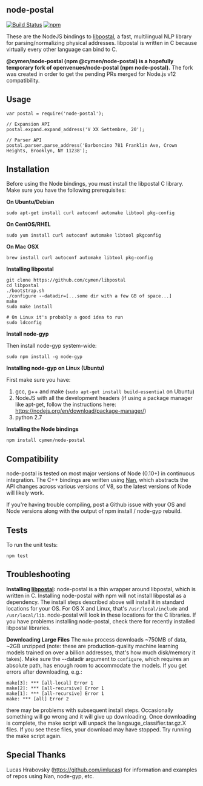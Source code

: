 node-postal
-----------

[![Build Status](https://travis-ci.org/cymen/node-postal.svg?branch=master)](https://travis-ci.org/cymen/node-postal) [![npm](https://img.shields.io/npm/v/@cymen/node-postal.svg)](https://www.npmjs.com/package/@cymen/node-postal)

These are the NodeJS bindings to [libpostal](https://github.com/cymen/libpostal), a fast, multilingual NLP library for parsing/normalizing physical addresses. libpostal is written in C because virtually every other language can bind to C.

**@cymen/node-postal (npm @cymen/node-postal) is a hopefully temporary fork of openvenues/node-postal (npm node-postal).** The fork was created in order to get the pending PRs merged for Node.js v12 compatibility.

Usage
-----

```node
var postal = require('node-postal');

// Expansion API
postal.expand.expand_address('V XX Settembre, 20');

// Parser API
postal.parser.parse_address('Barboncino 781 Franklin Ave, Crown Heights, Brooklyn, NY 11238');
```

Installation
------------

Before using the Node bindings, you must install the libpostal C library. Make sure you have the following prerequisites:

**On Ubuntu/Debian**
```
sudo apt-get install curl autoconf automake libtool pkg-config
```

**On CentOS/RHEL**
```
sudo yum install curl autoconf automake libtool pkgconfig
```

**On Mac OSX**
```
brew install curl autoconf automake libtool pkg-config
```

**Installing libpostal**

```
git clone https://github.com/cymen/libpostal
cd libpostal
./bootstrap.sh
./configure --datadir=[...some dir with a few GB of space...]
make
sudo make install

# On Linux it's probably a good idea to run
sudo ldconfig
```
**Install node-gyp**

Then install node-gyp system-wide:

```
sudo npm install -g node-gyp
```

**Installing node-gyp on Linux (Ubuntu)**

First make sure you have:

1. gcc, g++ and make (```sudo apt-get install build-essential``` on Ubuntu)
2. NodeJS with all the development headers (if using a package manager like apt-get, follow the instructions here: https://nodejs.org/en/download/package-manager/)
3. python 2.7


**Installing the Node bindings**

```
npm install cymen/node-postal
```

Compatibility
-------------

node-postal is tested on most major versions of Node (0.10+) in continuous integration. The C++ bindings are written using [Nan](https://github.com/nodejs/nan), which abstracts the API changes across various versions of V8, so the latest versions of Node will likely work.

If you're having trouble compiling, post a Github issue with your OS and Node versions along with the output of npm install / node-gyp rebuild.

Tests
-----

To run the unit tests:

```
npm test
```

Troubleshooting
---------------
**Installing [libpostal](https://github.com/cymen/libpostal):**
node-postal is a thin wrapper around libpostal, which is written in C. Installing node-postal with npm will not install libpostal as a dependency. The install steps described above will install it in standard locations for your OS. For OS X and Linux, that's `/usr/local/include` and `/usr/local/lib`. node-postal will look in these locations for the C libraries. If you have problems installing node-postal, check there for recently installed libpostal libraries.

**Downloading Large Files**
The ```make``` process downloads ~750MB of data, ~2GB unzipped (note: these are production-quality machine learning models trained on over a billion addresses, that's how much disk/memory it takes). Make sure the --datadir argument to ```configure```, which requires an absolute path, has enough room to accommodate the models. If you get errors after downloading, e.g.:
```
make[3]: *** [all-local] Error 1
make[2]: *** [all-recursive] Error 1
make[1]: *** [all-recursive] Error 1
make: *** [all] Error 2
```

there may be problems with subsequent install steps. Occasionally something will go wrong and it will give up downloading. Once downloading is complete, the make script will unpack the langauge_classifier.tar.gz.X files. If you see these files, your download may have stopped. Try running the make script again.

Special Thanks
--------------

Lucas Hrabovsky (https://github.com/imlucas) for information and examples of repos using Nan, node-gyp, etc.
